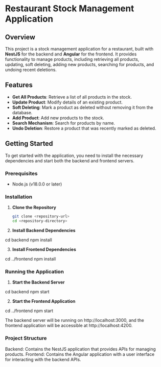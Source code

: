 # Restaurant Stock Management Application

## Overview

This project is a stock management application for a restaurant, built with **NestJS** for the backend and **Angular** for the frontend. It provides functionality to manage products, including retrieving all products, updating, soft deleting, adding new products, searching for products, and undoing recent deletions.

## Features

- **Get All Products**: Retrieve a list of all products in the stock.
- **Update Product**: Modify details of an existing product.
- **Soft Deleting**: Mark a product as deleted without removing it from the database.
- **Add Product**: Add new products to the stock.
- **Search Mechanism**: Search for products by name.
- **Undo Deletion**: Restore a product that was recently marked as deleted.

## Getting Started

To get started with the application, you need to install the necessary dependencies and start both the backend and frontend servers.

### Prerequisites

- Node.js (v18.0.0 or later)

### Installation

1. **Clone the Repository**

   ```bash
   git clone <repository-url>
   cd <repository-directory>

2. **Install Backend Dependencies**

cd backend
npm install

3. **Install Frontend Dependencies**

cd ../frontend
npm install

### Running the Application

1. **Start the Backend Server**

cd backend
npm start

2. **Start the Frontend Application**

cd ../frontend
npm start

The backend server will be running on http://localhost:3000, and the frontend application will be accessible at http://localhost:4200.

### Project Structure
Backend: Contains the NestJS application that provides APIs for managing products.
Frontend: Contains the Angular application with a user interface for interacting with the backend APIs.